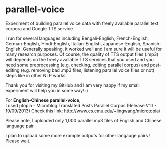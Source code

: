 # parallel-voice

Experiment of building parallel voice data with freely available parallel text corpora and Google TTS service.

I run for several languages including Bengali-English, French-English, German-English, Hindi-English, Italian-English, Japanese-English, Spanish-English. Generally speaking, it worked well and I am sure it will be useful for many research purposes. Of course, the quality of TTS output files (.mp3) will depends on the freely available TTS services that you used and you need some preprocessing (e.g. checking, editing parallel corpus) and post-editing (e.g. removing bad .mp3 files, listening parallel voice files or not) steps like in other NLP works.  

Thank you for visiting my GitHub and I am very happy if my small experiment will help you in some way! :)

For **English-Chinese parallel-voice**,  
I used μtopia - Microblog Translated Posts Parallel Corpus (Release V1.1 - 19/09/2013)
Check this link: http://www.cs.cmu.edu/~lingwang/microtopia/

Please note, I uploaded only 1,000 parallel mp3 files of English and Chinese language pair.

I plan to upload some more example outputs for other langauge pairs ! Please wait.

